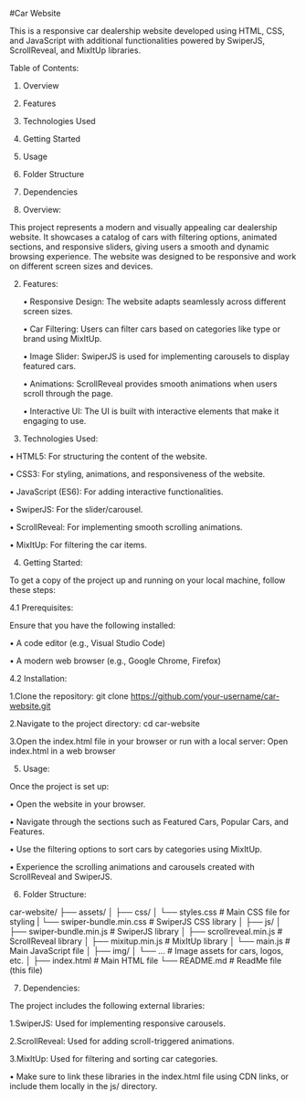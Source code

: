 #Car Website

This is a responsive car dealership website developed using HTML, CSS, and JavaScript with additional functionalities powered by SwiperJS, ScrollReveal, and MixItUp libraries.

Table of Contents:

   1. Overview

   2. Features
 
   3. Technologies Used
 
   4. Getting Started
 
   5. Usage
 
   6. Folder Structure
 
   7. Dependencies

1. Overview:

 This project represents a modern and visually appealing car dealership website. It showcases a catalog 
 of cars with filtering options, animated sections, and responsive sliders, giving users a smooth and 
 dynamic browsing experience. The website was designed to be responsive and work on different screen 
 sizes and devices.

2. Features:

    • Responsive Design: The website adapts seamlessly across different screen sizes.
  
    • Car Filtering: Users can filter cars based on categories like type or brand using MixItUp.
  
    • Image Slider: SwiperJS is used for implementing carousels to display featured cars.
  
    • Animations: ScrollReveal provides smooth animations when users scroll through the page.
  
    • Interactive UI: The UI is built with interactive elements that make it engaging to use.

3. Technologies Used:

  • HTML5: For structuring the content of the website.
  
  • CSS3: For styling, animations, and responsiveness of the website.
  
  • JavaScript (ES6): For adding interactive functionalities.
  
  • SwiperJS: For the slider/carousel.
  
  • ScrollReveal: For implementing smooth scrolling animations.
  
  • MixItUp: For filtering the car items.

4. Getting Started:

  To get a copy of the project up and running on your local machine, follow these steps:

4.1 Prerequisites:

  Ensure that you have the following installed:

   • A code editor (e.g., Visual Studio Code)

   • A modern web browser (e.g., Google Chrome, Firefox)

4.2 Installation:

   1.Clone the repository:
      git clone https://github.com/your-username/car-website.git

   2.Navigate to the project directory:
     cd car-website

   3.Open the index.html file in your browser or run with a local server:
     Open index.html in a web browser

5. Usage:

  Once the project is set up:

   • Open the website in your browser.
   
   • Navigate through the sections such as Featured Cars, Popular Cars, and Features.
   
   • Use the filtering options to sort cars by categories using MixItUp.
   
   • Experience the scrolling animations and carousels created with ScrollReveal and SwiperJS.

6. Folder Structure:

car-website/
├── assets/
│
├── css/
│   └── styles.css        # Main CSS file for styling
|   └── swiper-bundle.min.css # SwiperJS CSS library
│
├── js/
│   ├── swiper-bundle.min.js     # SwiperJS library
│   ├── scrollreveal.min.js # ScrollReveal library
│   ├── mixitup.min.js    # MixItUp library
│   └── main.js           # Main JavaScript file
│
├── img/
│   └── ...               # Image assets for cars, logos, etc.
│
├── index.html            # Main HTML file
└── README.md             # ReadMe file (this file)


7. Dependencies:

  The project includes the following external libraries:

   1.SwiperJS: Used for implementing responsive carousels.
   
   2.ScrollReveal: Used for adding scroll-triggered animations.
   
   3.MixItUp: Used for filtering and sorting car categories.

   • Make sure to link these libraries in the index.html file using CDN links, or include them locally in 
   the js/ directory.
   
